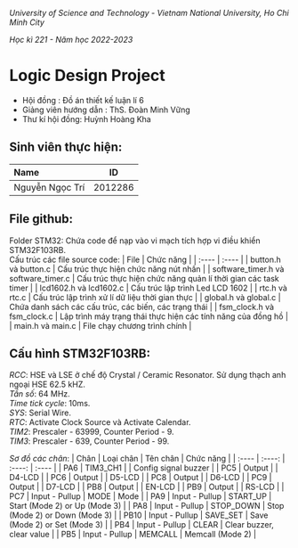*University of Science and Technology - Vietnam National University, Ho Chi Minh City*

*Học kì 221 - Năm học 2022-2023*
# Logic Design Project
<ul>
<li>Hội đồng : Đồ án thiết kế luận lí 6</li>
<li>Giảng viên hướng dẫn : ThS. Đoàn Minh Vững </li>
<li>Thư kí hội đồng: Huỳnh Hoàng Kha</li>
</ul>

## Sinh viên thực hiện:
| Name | ID |
| :---- | :----: |
| Nguyễn Ngọc Trí | 2012286 |

## File github:
Folder STM32: Chứa code để nạp vào vi mạch tích hợp vi điều khiển STM32F103RB. <br>
Cấu trúc các file source code:
| File | Chức năng |
| :---- | :---- | 
| button.h và button.c | Cấu trúc thực hiện chức năng nút nhấn |
| software_timer.h và software_timer.c | Cấu trúc thực hiện chức năng quản lí thời gian các task timer |
| lcd1602.h và lcd1602.c | Cấu trúc lập trình Led LCD 1602 |
| rtc.h và rtc.c | Cấu trúc lập trình xử lí dữ liệu thời gian thực |
| global.h và global.c | Chứa danh sách các cấu trúc, các biến, các trạng thái |
| fsm_clock.h và fsm_clock.c | Lập trình máy trạng thái thực hiện các tính năng của đồng hồ |
| main.h và main.c | File chạy chương trình chính |

## Cấu hình STM32F103RB:
*RCC*: HSE và LSE ở chế độ Crystal / Ceramic Resonator. Sử dụng thạch anh ngoại HSE 62.5 kHZ. <br>
*Tần số*: 64 MHz. <br>
*Time tick cycle*: 10ms. <br>
*SYS*: Serial Wire. <br>
*RTC*: Activate Clock Source và Activate Calendar. <br>
*TIM2*: Prescaler - 63999, Counter Period - 9. <br>
*TIM3*: Prescaler - 639, Counter Period - 99. <br>

*Sơ đồ các chân*:
| Chân | Loại chân | Tên chân | Chức năng |
| :---- | :----: | :----: | :---- |
| PA6 | TIM3_CH1 | | Config signal buzzer |
| PC5 | Output | | D4-LCD |
| PC6 | Output | | D5-LCD |
| PC8 | Output | | D6-LCD |
| PC9 | Output | | D7-LCD |
| PB8 | Output | | EN-LCD |
| PB9 | Output | | RS-LCD |
| PC7 | Input - Pullup | MODE | Mode |
| PA9 | Input - Pullup | START_UP | Start (Mode 2) or Up (Mode 3) |
| PA8 | Input - Pullup | STOP_DOWN | Stop (Mode 2) or Down (Mode 3) |
| PB10 | Input - Pullup | SAVE_SET | Save (Mode 2) or Set (Mode 3) |
| PB4 | Input - Pullup | CLEAR | Clear buzzer, clear value |
| PB5 | Input - Pullup | MEMCALL | Memcall (Mode 2) |

